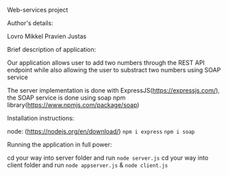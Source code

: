 Web-services project

Author's details:

Lovro
Mikkel
Pravien
Justas

Brief description of application:

Our application allows user to add two numbers through the REST API endpoint while also allowing
the user to substract two numbers using SOAP service

The server implementation is done with ExpressJS(https://expressjs.com/), the SOAP service is done using soap npm library(https://www.npmjs.com/package/soap)

Installation instructions:

node: (https://nodejs.org/en/download/)
`npm i express`
`npm i soap`


Running the application in full power:

cd your way into server folder and run `node server.js`
cd your way into client folder and run `node appserver.js` & `node client.js`
